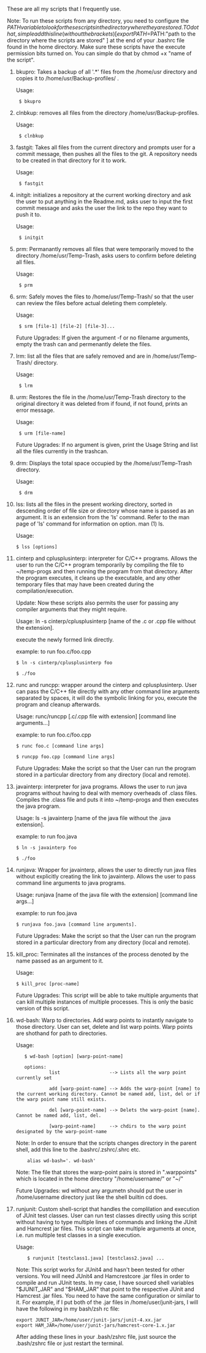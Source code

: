 These are all my scripts that I frequently use.

Note: To run these scripts from any directory, you need to configure the $PATH variable to look for these scripts in the directory where they are stored. TO do that, simple add this line (without the brackets) [ export PATH=$PATH:"path to the directory where the scripts are stored" ] at the end of your .bashrc file found in the home directory. Make sure these scripts have the execute permission bits turned on. You can simple do that by chmod +x "name of the script".

1. bkupro: Takes a backup of all '.\*' files from the /home/usr directory and copies it to /home/usr/Backup-profiles/ .

   Usage: 
   
        $ bkupro

2. clnbkup: removes all files from the directory /home/usr/Backup-profiles.

   Usage: 
   
        $ clnbkup

3. fastgit: Takes all files from the current directory and prompts user for a commit message, then pushes all the files to the git. A repository needs to be created in that directory for it to work.

   Usage: 
    
        $ fastgit

4. initgit: initializes a repository at the current working directory and ask the user to put anything in the Readme.md, asks user to input the first commit message and asks the user the link to the repo they want to push it to.

   Usage: 
   
        $ initgit

5. prm: Permanantly removes all files that were temporarily moved to the directory /home/usr/Temp-Trash, asks users to confirm before deleting all files.

   Usage: 
   
        $ prm

6. srm: Safely moves the files to /home/usr/Temp-Trash/ so that the user can review the files before actual deleting them completely. 

   Usage: 
   
        $ srm [file-1] [file-2] [file-3]... 

   Future Upgrades: If given the argument -f or no filename arguments, empty the trash can and permenantly delete the files.

7. lrm: list all the files that are safely removed and are in /home/usr/Temp-Trash/ directory.

   Usage: 
   
        $ lrm

8. urm: Restores the file in the /home/usr/Temp-Trash directory to the original directory it was deleted from if found, if not found, prints an error message.

   Usage: 
   
        $ urm [file-name]

   Future Upgrades: If no argument is given, print the Usage String and list all the files currently in the trashcan.

9. drm: Displays the total space occupied by the /home/usr/Temp-Trash directory.

   Usage: 
   
        $ drm

10. lss: lists all the files in the present working directory, sorted in descending order of file size  or directory whose name is passed as an argument. It is an extension from the 'ls' command. Refer to the man page of 'ls' command for information on option. man (1) ls.

    Usage: 
    
        $ lss [options]

11. cinterp and cplusplusinterp: interpreter for C/C++ programs. Allows the user to run the C/C++ program temporarily by compiling the file to ~/temp-progs and then running the program from that directory. After the program executes, it cleans up the executable, and any other temporary files that may have been created during the compilation/execution. 

    Update: Now these scripts also permits the user for passing any compiler arguments that they might require.
    
    Usage: ln -s cinterp/cplusplusinterp [name of the .c or .cpp file without the extension].
    
    execute the newly formed link directly. 
    
    example: to run foo.c/foo.cpp
    
        $ ln -s cinterp/cplusplusinterp foo
    
        $ ./foo

12. runc and runcpp: wrapper around the cinterp and cplusplusinterp. User can pass the C/C++ file directly with any other command line arguments separated by spaces, it will do the symbolic linking for you, execute the program and cleanup afterwards.
    
    Usage: runc/runcpp [.c/.cpp file with extension] [command line arguments...]

    example: to run foo.c/foo.cpp
    
        $ runc foo.c [command line args]
    
        $ runcpp foo.cpp [command line args]

    Future Upgrades: Make the script so that the User can run the program stored in a particular directory from any directory (local and remote).

13. javainterp: interpreter for java programs. Allows the user to run java programs without having to deal with memory overheads of .class files. Compiles the .class file and puts it into ~/temp-progs and then executes the java program. 

    Usage: ls -s javainterp [name of the java file without the .java extension].

    example: to run foo.java
    
        $ ln -s javainterp foo
    
        $ ./foo

14. runjava: Wrapper for javainterp, allows the user to directly run java files without explicitly creating the link to javainterp. Allows the user to pass command line arguments to java programs.
    
    Usage: runjava [name of the java file with the extension] [command line args...]

    example: to run foo.java
    
        $ runjava foo.java [command line arguments].

    Future Upgrades: Make the script so that the User can run the program stored in a particular directory from any directory (local and remote).

15. kill_proc: Terminates all the instances of the process denoted by the name passed as an argument to it.

    Usage: 
    
        $ kill_proc [proc-name]

    Future Upgrades: This script will be able to take multiple arguments that can kill multiple instances of multiple processes. This is only the basic version of this script.

16. wd-bash: Warp to directories. Add warp points to instantly navigate to those directory. User can set, delete and list warp points. Warp points are shothand for path to directories.

    Usage: 
    
           $ wd-bash [option] [warp-point-name]
           
           options:
                    list                  --> Lists all the warp point currently set
                    
                    add [warp-point-name] --> Adds the warp-point [name] to the current working directory. Cannot be named add, list, del or if the warp point name still exists.
                    
                    del [warp-point-name] --> Delets the warp-point [name]. Cannot be named add, list, del.
                    
                    [warp-point-name]     --> chdirs to the warp point designated by the warp-point-name
    
    Note: In order to ensure that the scripts changes directory in the parent shell, add this line to the .bashrc/.zshrc/.shrc etc. 
        
            alias wd-bash='. wd-bash'

    Note: The file that stores the warp-point pairs is stored in ".warppoints" which is located in the home directory "/home/username/" or "~/"

    Future Upgrades: wd without any argumetn should put the user in /home/username directory just like the shell builtin cd does.

17. runjunit: Custom shell-script that handles the complilation and execution of JUnit test classes. User can run test classes directly using this script without having to type multiple lines of commands and linking the JUnit and Hamcrest jar files. This script can take multiple arguments at once, i.e. run multiple test classes in a single execution.

    Usage: 
    
            $ runjunit [testclass1.java] [testclass2.java] ...

    Note: This script works for JUnit4 and hasn't been tested for other versions. You will need JUnit4 and Hamcrestcore .jar files in order to compile and run JUnit tests. In my case, I have sourced shell variables "$JUNIT_JAR" and "$HAM_JAR" that point to the respective JUnit and Hamcrest .jar files. You need to have the same configuration or similar to it. For example, if I put both of the .jar files in /home/user/junit-jars, I will have the following in my bash/zsh rc file:
    
        export JUNIT_JAR=/home/user/junit-jars/junit-4.xx.jar
        export HAM_JAR=/home/user/junit-jars/hamcrest-core-1.x.jar
    
    After adding these lines in your .bash/zshrc file, just source the .bash/zshrc file or just restart the terminal.
